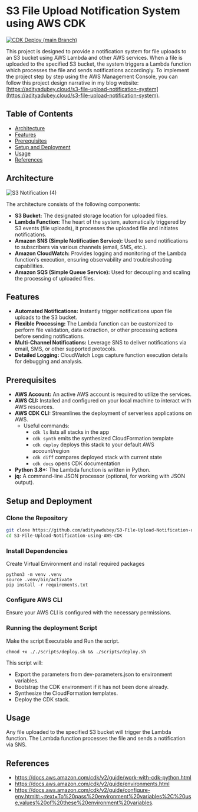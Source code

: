 # S3 File Upload Notification System using AWS CDK

[![CDK Deploy (main Branch)](https://github.com/adityawdubey/S3-File-Upload-Notification-using-AWS-CDK/actions/workflows/dev.yaml/badge.svg)](https://github.com/adityawdubey/S3-File-Upload-Notification-using-AWS-CDK/actions/workflows/dev.yaml)

This project is designed to provide a notification system for file uploads to an S3 bucket using AWS Lambda and other AWS services. When a file is uploaded to the specified S3 bucket, the system triggers a Lambda function which processes the file and sends notifications accordingly. 
To implement the project step by step using the AWS Management Console, you can follow this project design narrative in my blog website: [https://adityadubey.cloud/s3-file-upload-notification-system](https://adityadubey.cloud/s3-file-upload-notification-system).

## Table of Contents

- [Architecture](#architecture)
- [Features](#features)
- [Prerequisites](#prerequisites)
- [Setup and Deployment](#setup-and-deployment)
- [Usage](#usage)
- [References](#references)

## Architecture

![S3 Notification (4)](https://github.com/adityawdubey/S3-File-Upload-Notification-using-AWS-CDK/assets/88245579/d57e9f6b-6900-49a4-97aa-e456cf724e4c)

The architecture consists of the following components:
- **S3 Bucket:** The designated storage location for uploaded files.
- **Lambda Function:** The heart of the system, automatically triggered by S3 events (file uploads), it processes the uploaded file and initiates notifications.
- **Amazon SNS (Simple Notification Service):** Used to send notifications to subscribers via various channels (email, SMS, etc.).
- **Amazon CloudWatch:** Provides logging and monitoring of the Lambda function's execution, ensuring observability and troubleshooting capabilities.
- **Amazon SQS (Simple Queue Service):** Used for decoupling and scaling the processing of uploaded files.

## Features

- **Automated Notifications:** Instantly trigger notifications upon file uploads to the S3 bucket.
- **Flexible Processing:** The Lambda function can be customized to perform file validation, data extraction, or other processing actions before sending notifications.
- **Multi-Channel Notifications:** Leverage SNS to deliver notifications via email, SMS, or other supported protocols.
- **Detailed Logging:** CloudWatch Logs capture function execution details for debugging and analysis.

## Prerequisites

- **AWS Account:** An active AWS account is required to utilize the services.
- **AWS CLI:** Installed and configured on your local machine to interact with AWS resources.
- **AWS CDK CLI:** Streamlines the deployment of serverless applications on AWS.
  - Useful commands:
      - `cdk ls` lists all stacks in the app
      - `cdk synth` emits the synthesized CloudFormation template
      - `cdk deploy` deploys this stack to your default AWS account/region
      - `cdk diff` compares deployed stack with current state
      - `cdk docs` opens CDK documentation
- **Python 3.8+:** The Lambda function is written in Python.
- **jq:** A command-line JSON processor (optional, for working with JSON output).

## Setup and Deployment

### Clone the Repository

```bash
git clone https://github.com/adityawdubey/S3-File-Upload-Notification-using-AWS-CDK.git
cd S3-File-Upload-Notification-using-AWS-CDK
```
### Install Dependencies

Create Virtual Environment and install required packages
```
python3 -m venv .venv
source .venv/bin/activate
pip install -r requirements.txt
```

### Configure AWS CLI

Ensure your AWS CLI is configured with the necessary permissions.

### Running the deployment Script

Make the script Executable and Run the script.

```
chmod +x ././scripts/deploy.sh && ./scripts/deploy.sh
```
This script will:

- Export the parameters from dev-parameters.json to environment variables.
- Bootstrap the CDK environment if it has not been done already.
- Synthesize the CloudFormation templates.
- Deploy the CDK stack.

## Usage

Any file uploaded to the specified S3 bucket will trigger the Lambda function. The Lambda function processes the file and sends a notification via SNS. 

## References

- https://docs.aws.amazon.com/cdk/v2/guide/work-with-cdk-python.html 
- https://docs.aws.amazon.com/cdk/v2/guide/environments.html
- https://docs.aws.amazon.com/cdk/v2/guide/configure-env.html#:~:text=To%20pass%20environment%20variables%2C%20use,values%20of%20these%20environment%20variables. 
